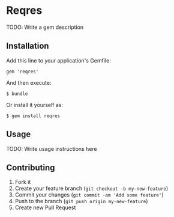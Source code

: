 # Reqres

TODO: Write a gem description

## Installation

Add this line to your application's Gemfile:

    gem 'reqres'

And then execute:

    $ bundle

Or install it yourself as:

    $ gem install reqres

## Usage

TODO: Write usage instructions here

## Contributing

1. Fork it
2. Create your feature branch (`git checkout -b my-new-feature`)
3. Commit your changes (`git commit -am 'Add some feature'`)
4. Push to the branch (`git push origin my-new-feature`)
5. Create new Pull Request

